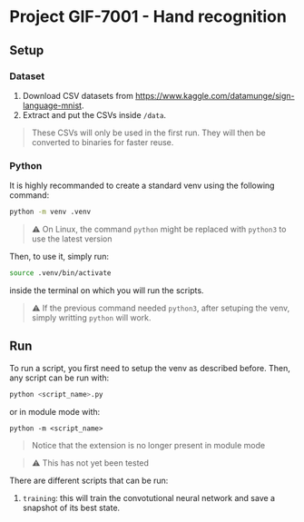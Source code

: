 # Project GIF-7001 - Hand recognition

## Setup

### Dataset

1. Download CSV datasets from https://www.kaggle.com/datamunge/sign-language-mnist.
2. Extract and put the CSVs inside `/data`.

> These CSVs will only be used in the first run. They will then be converted to binaries for faster reuse.

### Python

It is highly recommanded to create a standard venv using the following command:

```bash
python -m venv .venv
```

> :warning: On Linux, the command `python` might be replaced with `python3` to use the latest version

Then, to use it, simply run:

```bash
source .venv/bin/activate
```

inside the terminal on which you will run the scripts.

> :warning: If the previous command needed `python3`, after setuping the venv, simply writting `python` will work.

## Run

To run a script, you first need to setup the venv as described before. Then, any script can be run with:

```bash
python <script_name>.py
```

or in module mode with:

```
python -m <script_name>
```

> Notice that the extension is no longer present in module mode

> :warning: This has not yet been tested

There are different scripts that can be run:

1. `training`: this will train the convotutional neural network and save a snapshot of its best state.
